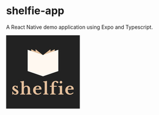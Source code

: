 # shelfie-app
A React Native demo application using Expo and Typescript.

![Shelfie Logo](./assets/img/shelfie-logo.png)
